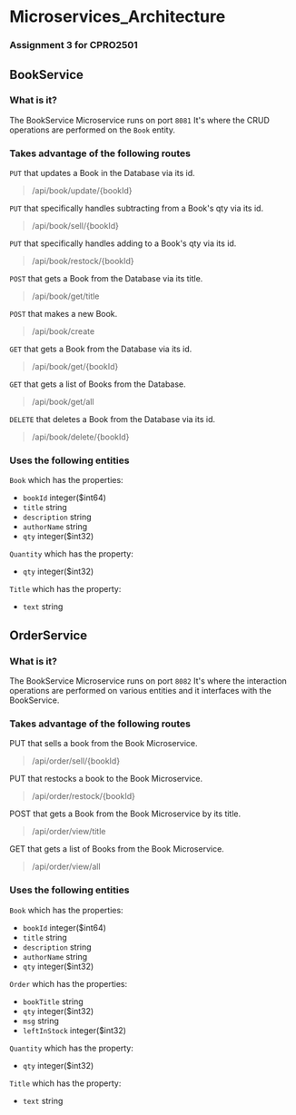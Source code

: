 # Microservices_Architecture
### Assignment 3 for CPRO2501

## BookService

### What is it?

The BookService Microservice runs on port `8081`
It's where the CRUD operations are performed on the `Book` entity.

### Takes advantage of the following routes

`PUT` that updates a Book in the Database via its id.
> /api/book/update/{bookId}

`PUT` that specifically handles subtracting from a Book's qty via its id.
> /api/book/sell/{bookId}

`PUT` that specifically handles adding to a Book's qty via its id.
> /api/book/restock/{bookId}

`POST` that gets a Book from the Database via its title.
> /api/book/get/title

`POST` that makes a new Book.
> /api/book/create

`GET` that gets a Book from the Database via its id.
> /api/book/get/{bookId}

`GET` that gets a list of Books from the Database.
> /api/book/get/all

`DELETE` that deletes a Book from the Database via its id.
> /api/book/delete/{bookId}

### Uses the following entities

`Book` which has the properties:
- `bookId`	integer($int64)
- `title`	string
- `description`	string
- `authorName`	string
- `qty` integer($int32)

`Quantity` which has the property:
- `qty` integer($int32)

`Title` which has the property:
- `text`	string

## OrderService

### What is it?

The BookService Microservice runs on port `8082`
It's where the interaction operations are performed on various entities and it interfaces with the BookService.

### Takes advantage of the following routes

PUT that sells a book from the Book Microservice.
> /api/order/sell/{bookId}

PUT that restocks a book to the Book Microservice.
> /api/order/restock/{bookId}

POST that gets a Book from the Book Microservice by its title.
> /api/order/view/title

GET that gets a list of Books from the Book Microservice.
> /api/order/view/all


### Uses the following entities

`Book` which has the properties:
- `bookId`	integer($int64)
- `title`	string
- `description`	string
- `authorName`	string
- `qty` integer($int32)

`Order` which has the properties:
- `bookTitle` string
- `qty` integer($int32)
- `msg` string
- `leftInStock` integer($int32)

`Quantity` which has the property:
- `qty` integer($int32)

`Title` which has the property:
- `text`	string
